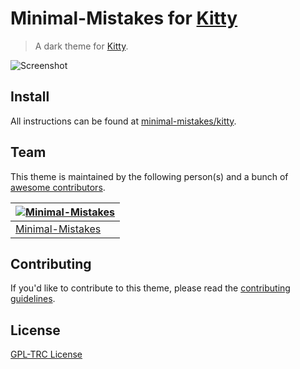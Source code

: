 # Minimal-Mistakes for [Kitty](https://sw.kovidgoyal.net/kitty/)

> A dark theme for [Kitty](https://sw.kovidgoyal.net/kitty/).

![Screenshot](https://raw.githubusercontent.com/minimal-mistakes/kitty/master/screenshot.png)

## Install

All instructions can be found at [minimal-mistakes/kitty](https://minimal-mistakes.xyz/apps/terminals/kitty).

## Team

This theme is maintained by the following person(s) and a bunch of [awesome contributors](https://github.com/minimal-mistakes/kitty/graphs/contributors).

| [![Minimal-Mistakes](https://avatars.githubusercontent.com/u/99121492?s=125)](https://github.com/Minimal-Mistakes) |
| ------------------------------------------------------------------------------------------------------------------ |
| [Minimal-Mistakes](https://github.com/Minimal-Mistakes)                                                            |

## Contributing

If you'd like to contribute to this theme, please read the [contributing guidelines](./.github/CONTRIBUTING.md).

## License

[GPL-TRC License](./LICENSE)
